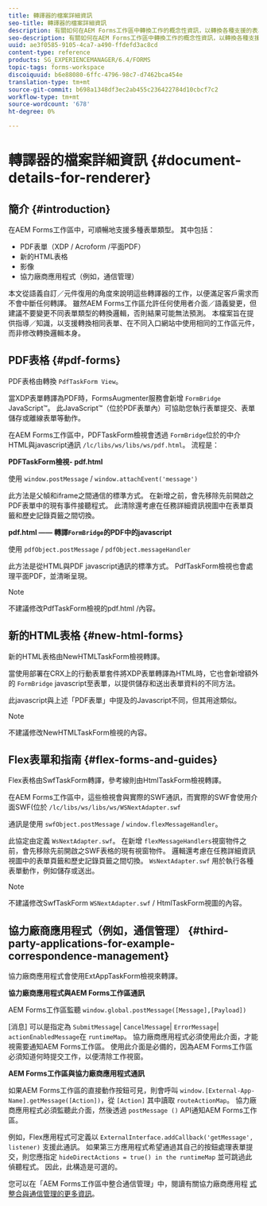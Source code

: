 ```yaml
---
title: 轉譯器的檔案詳細資訊
seo-title: 轉譯器的檔案詳細資訊
description: 有關如何在AEM Forms工作區中轉換工作的概念性資訊，以轉換各種支援的表單和檔案類型。
seo-description: 有關如何在AEM Forms工作區中轉換工作的概念性資訊，以轉換各種支援的表單和檔案類型。
uuid: ae3f0585-9105-4ca7-a490-ffdefd3ac8cd
content-type: reference
products: SG_EXPERIENCEMANAGER/6.4/FORMS
topic-tags: forms-workspace
discoiquuid: b6e88080-6ffc-4796-98c7-d7462bca454e
translation-type: tm+mt
source-git-commit: b698a1348df3ec2ab455c236422784d10cbcf7c2
workflow-type: tm+mt
source-wordcount: '678'
ht-degree: 0%

---
```



# 轉譯器的檔案詳細資訊 {#document-details-for-renderer}

## 簡介 {#introduction}

在AEM Forms工作區中，可順暢地支援多種表單類型。 其中包括：

* PDF表單（XDP / Acroform /平面PDF）
* 新的HTML表格
* 影像
* 協力廠商應用程式（例如，通信管理）

本文從語義自訂／元件復用的角度來說明這些轉譯器的工作，以便滿足客戶需求而不會中斷任何轉譯。 雖然AEM Forms工作區允許任何使用者介面／語義變更，但建議不要變更不同表單類型的轉換邏輯，否則結果可能無法預測。 本檔案旨在提供指導／知識，以支援轉換相同表單、在不同入口網站中使用相同的工作區元件，而非修改轉換邏輯本身。

## PDF表格 {#pdf-forms}

PDF表格由轉換 `PdfTaskForm View`。

當XDP表單轉譯為PDF時，FormsAugmenter服務會新增 `FormBridge` JavaScript™。 此JavaScript™（位於PDF表單內）可協助您執行表單提交、表單儲存或離線表單等動作。

在AEM Forms工作區中，PDFTaskForm檢視會透過 `FormBridge`位於的中介HTML與javascript通訊 `/lc/libs/ws/libs/ws/pdf.html`。 流程是：

**PDFTaskForm檢視- pdf.html**

使用 `window.postMessage` / `window.attachEvent('message')`

此方法是父幀和iframe之間通信的標準方式。 在新增之前，會先移除先前開啟之PDF表單中的現有事件接聽程式。 此清除還考慮在任務詳細資訊視圖中在表單頁籤和歷史記錄頁籤之間切換。

**pdf.html —— 轉譯`FormBridge`的PDF中的javascript**

使用 `pdfObject.postMessage` / `pdfObject.messageHandler`

此方法是從HTML與PDF javascript通訊的標準方式。 PdfTaskForm檢視也會處理平面PDF，並清晰呈現。

>[!NOTE]
>
>不建議修改PdfTaskForm檢視的pdf.html /內容。

## 新的HTML表格 {#new-html-forms}

新的HTML表格由NewHTMLTaskForm檢視轉譯。

當使用部署在CRX上的行動表單套件將XDP表單轉譯為HTML時，它也會新增額外的 `FormBridge` javascript至表單，以提供儲存和送出表單資料的不同方法。

此javascript與上述「PDF表單」中提及的Javascript不同，但其用途類似。

>[!NOTE]
>
>不建議修改NewHTMLTaskForm檢視的內容。

## Flex表單和指南 {#flex-forms-and-guides}

Flex表格由SwfTaskForm轉譯，參考線則由HtmlTaskForm檢視轉譯。

在AEM Forms工作區中，這些檢視會與實際的SWF通訊，而實際的SWF會使用介面SWF(位於 `/lc/libs/ws/libs/ws/WSNextAdapter.swf`

通訊是使用 `swfObject.postMessage` / `window.flexMessageHandler`。

此協定由定義 `WsNextAdapter.swf`。 在新增 `flexMessageHandlers`視窗物件之前，會先移除先前開啟之SWF表格的現有視窗物件。 邏輯還考慮在任務詳細資訊視圖中的表單頁籤和歷史記錄頁籤之間切換。 `WsNextAdapter.swf` 用於執行各種表單動作，例如儲存或送出。

>[!NOTE]
>
>不建議修改SwfTaskForm `WSNextAdapter.swf` / HtmlTaskForm視圖的內容。

## 協力廠商應用程式（例如，通信管理） {#third-party-applications-for-example-correspondence-management}

協力廠商應用程式會使用ExtAppTaskForm檢視來轉譯。

**協力廠商應用程式與AEM Forms工作區通訊**

AEM Forms工作區監聽 `window.global.postMessage([Message],[Payload])`

[消息] 可以是指定為 `SubmitMessage`| `CancelMessage`| `ErrorMessage`| `actionEnabledMessage`在 `runtimeMap`。 協力廠商應用程式必須使用此介面，才能視需要通知AEM Forms工作區。 使用此介面是必備的，因為AEM Forms工作區必須知道何時提交工作，以便清除工作視窗。

**AEM Forms工作區與協力廠商應用程式通訊**

如果AEM Forms工作區的直接動作按鈕可見，則會呼叫 `window.[External-App-Name].getMessage([Action])`，從 `[Action]` 其中讀取 `routeActionMap`。 協力廠商應用程式必須監聽此介面，然後透過 `postMessage ()` API通知AEM Forms工作區。

例如，Flex應用程式可定義以 `ExternalInterface.addCallback('getMessage', listener)` 支援此通訊。 如果第三方應用程式希望通過其自己的按鈕處理表單提交，則您應指定 `hideDirectActions = true() in the runtimeMap` 並可跳過此偵聽程式。 因此，此構造是可選的。

您可以在「AEM Forms工作區中整合通信管理」中，閱讀有關協力廠商應用程 [式整合與通信管理的更多資訊](/help/forms/using/integrating-correspondence-management-html-workspace.md)。

